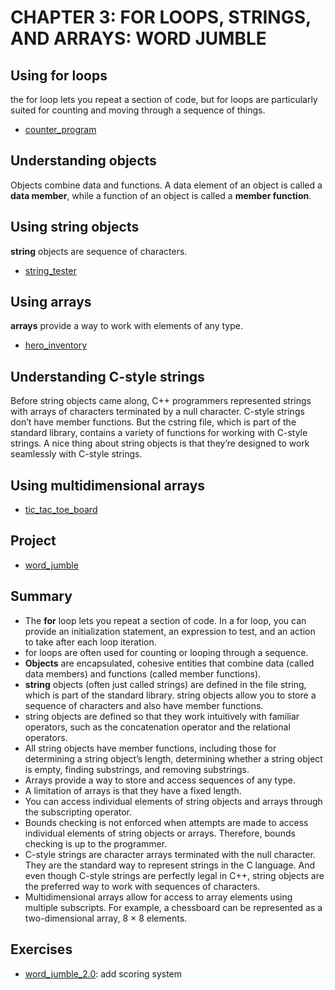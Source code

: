 # CHAPTER 3: FOR LOOPS, STRINGS, AND ARRAYS: WORD JUMBLE

## Using for loops

the for loop lets you repeat a section of code, but for loops are particularly suited for counting and moving through a sequence of things.

- [counter_program](counter_program.cc)


## Understanding objects

Objects combine data and functions. A data element of an object is called a **data member**, while a function of an object is called a **member function**.

## Using string objects

**string** objects are sequence of characters.

- [string_tester](string_tester.cc)

## Using arrays

**arrays** provide a way to work with elements of any type.

- [hero_inventory](hero_inventory.cc)

## Understanding C-style strings

Before string objects came along, C++ programmers represented strings with arrays of characters terminated by a null character.
C-style strings don’t have member functions. But the cstring file, which is part of the standard library, contains a variety of functions for working with C-style strings. A nice thing about string objects is that they’re designed to work seamlessly with C-style strings.

## Using multidimensional arrays
 
- [tic_tac_toe_board](tic_tac_toe_board.cc)

## Project

- [word_jumble](word_jumble.cc)

## Summary

- The **for** loop lets you repeat a section of code. In a for loop, you can provide an initialization statement, an expression to test, and an action to take after each loop iteration.
 - for loops are often used for counting or looping through a sequence.
 - **Objects** are encapsulated, cohesive entities that combine data (called data members) and functions (called member functions).
 - **string** objects (often just called strings) are defined in the file string, which is part of the standard library. string objects allow you to store a sequence of characters and also have member functions.
 - string objects are defined so that they work intuitively with familiar operators, such as the concatenation operator and the relational operators.
 - All string objects have member functions, including those for determining a string object’s length, determining whether a string object is empty, finding substrings, and removing substrings.
 - Arrays provide a way to store and access sequences of any type.
 - A limitation of arrays is that they have a fixed length.
 - You can access individual elements of string objects and arrays through the subscripting operator.
 - Bounds checking is not enforced when attempts are made to access individual elements of string objects or arrays. Therefore, bounds checking is up to the programmer.
 - C-style strings are character arrays terminated with the null character. They are the standard way to represent strings in the C language. And even though C-style strings are perfectly legal in C++, string objects are the preferred way to work with sequences of characters.
 - Multidimensional arrays allow for access to array elements using multiple subscripts. For example, a chessboard can be represented as a two-dimensional array, 8 × 8 elements.

 ## Exercises

- [word_jumble_2.0](word_jumble_2.0.cc): add scoring system